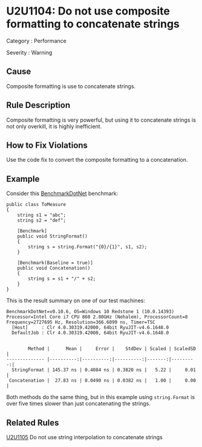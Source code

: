 # U2U1104: Do not use composite formatting to concatenate strings

Category : Performance

Severity : Warning

## Cause

Composite formatting is use to concatenate strings.

## Rule Description

Composite formatting is very powerful, but using it to concatenate strings is not only overkill, it is highly inefficient.

## How to Fix Violations

Use the code fix to convert the composite formatting to a concatenation.

## Example

Consider this [BenchmarkDotNet](http://benchmarkdotnet.org/) benchmark:

    public class ToMeasure
    {
        string s1 = "abc";
        string s2 = "def";

        [Benchmark]
        public void StringFormat()
        {
            string s = string.Format("{0}/{1}", s1, s2);
        }

        [Benchmark(Baseline = true)]
        public void Concatenation()
        {
            string s = s1 + "/" + s2;
        }
    }

This is the result summary on one of our test machines:

    BenchmarkDotNet=v0.10.6, OS=Windows 10 Redstone 1 (10.0.14393)
    Processor=Intel Core i7 CPU 860 2.80GHz (Nehalem), ProcessorCount=8
    Frequency=2727695 Hz, Resolution=366.6099 ns, Timer=TSC
      [Host]     : Clr 4.0.30319.42000, 64bit RyuJIT-v4.6.1648.0
      DefaultJob : Clr 4.0.30319.42000, 64bit RyuJIT-v4.6.1648.0
    
    
            Method |      Mean |     Error |    StdDev | Scaled | ScaledSD |
    -------------- |----------:|----------:|----------:|-------:|---------:|
      StringFormat | 145.37 ns | 0.4084 ns | 0.3820 ns |   5.22 |     0.01 |
     Concatenation |  27.83 ns | 0.0490 ns | 0.0382 ns |   1.00 |     0.00 |

Both methods do the same thing, but in this example using `string.Format` is over five times slower than just concatenating the strings.

## Related Rules

[U2U1105](U2U1105.md) Do not use string interpolation to concatenate strings
